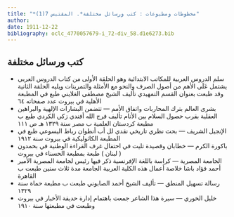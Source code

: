 ```yaml
---
title: "*مخطوطات ومطبوعات : كتب ورسائل مختلفة*. المقتبس 7(1)"
author: 
date: 1911-12-22
bibliography: oclc_4770057679-i_72-div_58.d1e6273.bib
---
```




##  كتب ورسائل مختلفة 



-  سلم الدروس العربية للمكاتب الابتدائية  وهو الحلقة الأولى من كتاب الدروس العربي يشتمل عَلَى الأهم من أصول الصرف والنحو مع الأمثلة والتمرينات ويليه الحلقة الثانية وقد طبعت بعنوان القسم التمهيدي تأليف  الشيخ مصطفى الغلايني  طبع في  المطبعة الأهلية  في  بيروت  عدد  صفحاته  ٦٤ 
-  بشرى العالم بترك المحاربات واتفاق الأمم  — تتضمن البشارات الإلهية والبراهين العقلية بقرب حصول السلام بين الأنام تأليف  فرج الله أفندي زكي الكردي  طبع ب  مطبعة كردستان العلمية  ب  مصر  سنة  ١٣٢٩  هـ  ص  ١١١ 
-  الإنجيل الشريف  — بحث نظري تاريخي نقدي لل  أب أنطوان رباط  اليسوعي طبع في  المطبعة الكاثوليكية  في  بيروت  سنة  ١٩١٢ 
-  باكورة الكرم  — خطابان وقصيدة تليت في احتفال غرف القراءة الوطنية في بحمدون ( لبنان ) طبعة  بمطبعة  الحسناء  في  بيروت 
-  الجامعة المصرية  — كراسة باللغة الإفرنسية ذكر فيها رئيس لجامعة المصرية  الأمير أحمد فؤاد باشا  خلاصة أعمال هذه الكلية العربية الجامعة مدة  ثلاث  سنين طبعت ب  القاهرة 
-  رسالة تسهيل المنطق  — تأليف  الشيخ أحمد الصابوني  طبعت ب  مطبعة  حماة  سنة  ١٣٢٩ 
-  خليل  الخوري  — سيرة هذا الشاعر جمعت باهتمام  إدارة  حديقة الأخبار  في  بيروت  وطبعت في مطبعتها  سنة  ١٩١٠ 

